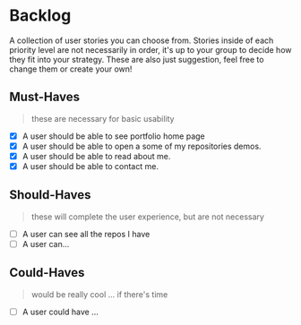 # Backlog

A collection of user stories you can choose from. Stories inside of each priority level are not necessarily in order, it's up to your group to decide how they fit into your strategy. These are also just suggestion, feel free to change them or create your own!

## Must-Haves

> these are necessary for basic usability

- [x] A user should be able to see portfolio home page 
- [x] A user should be able to open a some of my repositories demos.
- [x] A user should be able to read about me.
- [x] A user should be able to contact me.

## Should-Haves

> these will complete the user experience, but are not necessary

- [ ] A user can see all the repos I have
- [ ] A user can...

## Could-Haves

> would be really cool ... if there's time

- [ ] A user could have ...